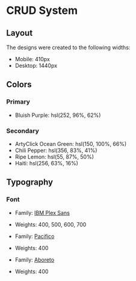 # CRUD System

## Layout

The designs were created to the following widths:

-   Mobile: 410px
-   Desktop: 1440px

## Colors

### Primary

-   Bluish Purple: hsl(252, 96%, 62%)

### Secondary

-   ArtyClick Ocean Green: hsl(150, 100%, 66%)
-   Chili Pepper: hsl(356, 83%, 41%)
-   Ripe Lemon: hsl(55, 87%, 50%)
-   Haiti: hsl(256, 63%, 16%)

## Typography

### Font

-   Family: [IBM Plex Sans](https://fonts.google.com/specimen/IBM+Plex+Sans)
-   Weights: 400, 500, 600, 700


-   Family: [Pacifico](https://fonts.google.com/specimen/Pacifico)
-   Weights: 400


-   Family: [Aboreto](https://fonts.google.com/specimen/Aboreto)
-   Weights: 400
